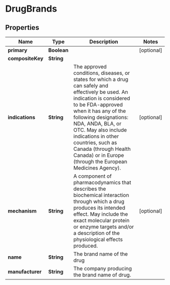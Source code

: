 # DrugBrands

## Properties
Name | Type | Description | Notes
------------ | ------------- | ------------- | -------------
**primary** | **Boolean** |  |  [optional]
**compositeKey** | **String** |  | 
**indications** | **String** | The approved conditions, diseases, or states for which a drug can safely and effectively be used. An indication is considered to be FDA-approved when it has any of the following designations: NDA, ANDA, BLA, or OTC. May also include indications in other countries, such as Canada (through Health Canada) or in Europe (through the European Medicines Agency). |  [optional]
**mechanism** | **String** | A component of pharmacodynamics that describes the biochemical interaction through which a drug produces its intended effect. May include the exact molecular protein or enzyme targets and/or a description of the physiological effects produced. |  [optional]
**name** | **String** | The brand name of the drug | 
**manufacturer** | **String** | The company producing the brand name of drug. | 
